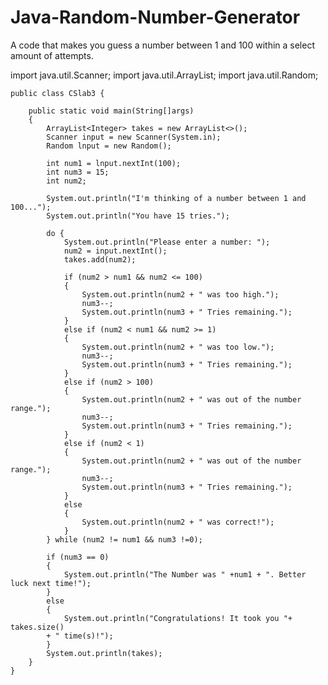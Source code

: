 # Java-Random-Number-Generator
A code that makes you guess a number between 1 and 100 within a select amount of attempts. 

import java.util.Scanner;
import java.util.ArrayList; 
import java.util.Random; 

    public class CSlab3 {
        
        public static void main(String[]args)
        {
            ArrayList<Integer> takes = new ArrayList<>(); 
            Scanner input = new Scanner(System.in); 
            Random lnput = new Random(); 
            
            int num1 = lnput.nextInt(100); 
            int num3 = 15; 
            int num2; 
            
            System.out.println("I'm thinking of a number between 1 and 100...");
            System.out.println("You have 15 tries."); 
            
            do {
                System.out.println("Please enter a number: ");
                num2 = input.nextInt(); 
                takes.add(num2); 
                
                if (num2 > num1 && num2 <= 100)
                {
                    System.out.println(num2 + " was too high.");
                    num3--; 
                    System.out.println(num3 + " Tries remaining.");
                }
                else if (num2 < num1 && num2 >= 1)
                {
                    System.out.println(num2 + " was too low.");
                    num3--; 
                    System.out.println(num3 + " Tries remaining.");
                }
                else if (num2 > 100) 
                {
                    System.out.println(num2 + " was out of the number range.");
                    num3--; 
                    System.out.println(num3 + " Tries remaining.");
                }
                else if (num2 < 1)
                {
                    System.out.println(num2 + " was out of the number range.");
                    num3--; 
                    System.out.println(num3 + " Tries remaining.");
                }
                else 
                {
                    System.out.println(num2 + " was correct!");
                }
            } while (num2 != num1 && num3 !=0);    
            
            if (num3 == 0)
            {
                System.out.println("The Number was " +num1 + ". Better luck next time!");
            }
            else
            {
                System.out.println("Congratulations! It took you "+ takes.size()
            + " time(s)!");
            }
            System.out.println(takes); 
        }
    } 

